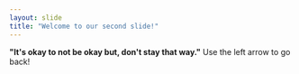 ```yaml
---
layout: slide
title: "Welcome to our second slide!"
---
```

**"It's okay to not be okay but, don't stay that way."**
Use the left arrow to go back!
